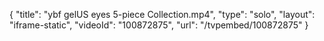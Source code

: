 {
    "title": "ybf gelUS eyes 5-piece Collection.mp4",
    "type": "solo",
    "layout": "iframe-static",
    "videoId": "100872875",
    "url": "\/tvpembed\/100872875"
}